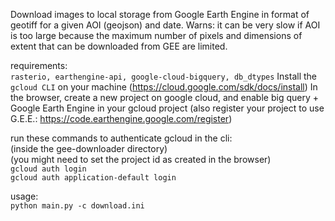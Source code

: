 Download images to local storage from Google Earth Engine in format of geotiff for a given AOI (geojson) and date.
Warns: it can be very slow if AOI is too large because the maximum number of pixels and dimensions of extent that can be downloaded from
GEE are limited.

requirements:  
`rasterio, earthengine-api, google-cloud-bigquery, db_dtypes`
Install the `gcloud CLI` on your machine (https://cloud.google.com/sdk/docs/install)
In the browser, create a new project on google cloud, and enable big query + Google Earth Engine in your gcloud project 
(also register your project to use G.E.E.: https://code.earthengine.google.com/register)

run these commands to authenticate gcloud in the cli:  
(inside the gee-downloader directory)  
(you might need to set the project id as created in the browser)  
`gcloud auth login`  
`gcloud auth application-default login`


usage:  
`python main.py -c download.ini`
